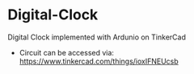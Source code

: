 # Digital-Clock
Digital Clock implemented with Ardunio on TinkerCad

- Circuit can be accessed via: https://www.tinkercad.com/things/ioxIFNEUcsb
